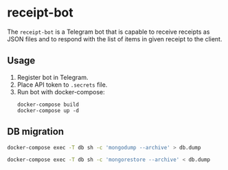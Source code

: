 # receipt-bot

The `receipt-bot` is a Telegram bot that is capable to receive receipts as JSON files and to respond
with the list of items in given receipt to the client.

## Usage

1. Register bot in Telegram.
2. Place API token to `.secrets` file.
3. Run bot with docker-compose:
   ```
   docker-compose build
   docker-compose up -d
   ```

## DB migration

```sh
docker-compose exec -T db sh -c 'mongodump --archive' > db.dump

docker-compose exec -T db sh -c 'mongorestore --archive' < db.dump
```
